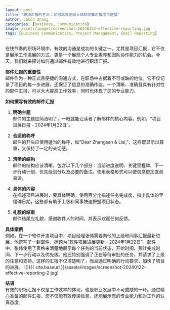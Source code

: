 ```yaml
---
layout: post  
title: "职场汇报的艺术：如何高效地向上级和同事汇报项目进展"  
author: Jason Zhang
categories: [Business, Communication]  
image: assets/images/screenshot-20240122-effective-reporting.jpg  
tags: [Business Communication, Project Management, Email Reporting]
---
```


在快节奏的职场环境中，有效的沟通是成功的关键之一。尤其是项目汇报，它不仅是展示工作进展的方式，更是一个展现个人专业素养和团队协作能力的机会。今天，我们就来探讨如何通过邮件有效地进行职场汇报。

**邮件汇报的重要性**  
邮件作为一种正式且便捷的沟通方式，在职场中占据着不可或缺的地位。它不仅记录了项目的每一步进展，还保证了信息的准确传达。一个清晰、准确且具有针对性的邮件汇报，可以大大提高工作效率，同时也体现了您的专业能力。

**如何撰写有效的邮件汇报**

1. **明确主题**  
   邮件的主题应简洁明了，一眼就能让读者了解邮件的核心内容。例如，“项目进展日报 - 2024年1月22日”。

2. **合适的称呼**  
   邮件的开头应使用适当的称呼，如“Dear Zhangsan & Lisi,”，这样既显示出尊重，又保持了一定的亲切感。

3. **清晰的结构**  
   邮件的结构应该清晰，包含以下几个部分：当前进度说明、关键里程碑、下一步行动计划、优先级划分以及必要的备注。使用表格形式可以使信息更加直观易读。

4. **具体的内容**  
   在描述项目进展时，要具体明确。使用百分比描述任务完成度，指出具体的里程碑日期，这些都有助于上级和同事快速把握项目状态。

5. **礼貌的结束**  
   邮件结尾应礼貌，感谢收件人的时间，并表示欢迎任何反馈。

**具体案例**  
例如，在一个软件开发项目中，项目经理张伟需要向他的上级和同事汇报最新进展。他撰写了一封邮件，标题为“软件项目进展更新 - 2024年1月22日”。邮件中，张伟使用了表格来清楚地展示每个任务的当前状态、开始时间、预计完成时间、下一步行动以及优先级。他还特别强调了正在等待审批的任务，并请求了上级的注意和支持。这样的汇报不仅清楚明了，而且通过明确的行动要求，加快了项目的进展。
![]({{ site.baseurl }}/assets/images/screenshot-20240122-effective-reporting-2.jpg)

**结语**  
有效的职场汇报不仅是工作效率的体现，也是职业发展中不可或缺的一环。通过精心准备的邮件汇报，您不仅能有效传递信息，还能展示您的专业能力和对工作的认真态度。


